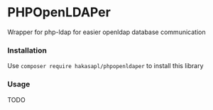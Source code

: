 # PHPOpenLDAPer

Wrapper for php-ldap for easier openldap database communication

### Installation

Use `composer require hakasapl/phpopenldaper` to install this library

### Usage

TODO